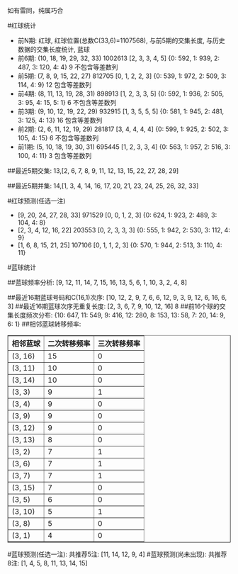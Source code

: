 <!-- 
.. title: 双色球2017097期(2017-08-20)数据分析报告
.. slug: slott-2017097-2017-08-20-report
.. date: 2017-08-21 08:00:00 UTC+08:00
.. tags: Lottery
.. link: 
.. description: 
.. type: text
-->

如有雷同，纯属巧合

<!-- TEASER_END-->

#红球统计

- 前N期: 红球, 红球位置(总数C(33,6)=1107568), 与前5期的交集长度, 与历史数据的交集长度统计, 蓝球
- 前6期: (10, 18, 19, 29, 32, 33) 1002613 [2, 3, 3, 4, 5] {0: 592, 1: 939, 2: 487, 3: 120, 4: 4} 9 不包含等差数列
- 前5期: (7, 8, 9, 15, 22, 27) 812705 [0, 1, 2, 2, 3] {0: 539, 1: 972, 2: 509, 3: 114, 4: 9} 12 包含等差数列
- 前4期: (8, 11, 13, 19, 28, 31) 898913 [1, 2, 3, 3, 5] {0: 592, 1: 936, 2: 505, 3: 95, 4: 15, 5: 1} 6 不包含等差数列
- 前3期: (9, 10, 12, 19, 22, 29) 932915 [1, 3, 5, 5, 5] {0: 581, 1: 945, 2: 481, 3: 125, 4: 13} 16 包含等差数列
- 前2期: (2, 6, 11, 12, 19, 29) 281817 [3, 4, 4, 4, 4] {0: 599, 1: 925, 2: 502, 3: 105, 4: 15} 6 不包含等差数列
- 前1期: (5, 10, 18, 19, 30, 31) 695445 [1, 2, 3, 3, 4] {0: 563, 1: 957, 2: 516, 3: 100, 4: 11} 3 包含等差数列

##最近5期交集:
13,[2, 6, 7, 8, 9, 11, 12, 13, 15, 22, 27, 28, 29]

##最近5期并集:
14,[1, 3, 4, 14, 16, 17, 20, 21, 23, 24, 25, 26, 32, 33]

#红球预测(任选一注)

- [9, 20, 24, 27, 28, 33] 971529 [0, 0, 1, 2, 3] {0: 624, 1: 923, 2: 489, 3: 104, 4: 8}
- [2, 3, 4, 12, 16, 22] 203553 [0, 2, 3, 3, 3] {0: 555, 1: 942, 2: 530, 3: 112, 4: 9}
- [1, 6, 8, 15, 21, 25] 107106 [0, 1, 1, 2, 3] {0: 570, 1: 944, 2: 513, 3: 110, 4: 11}

#蓝球统计

##蓝球频率分析:
[9, 12, 11, 14, 7, 15, 16, 13, 5, 6, 1, 10, 3, 2, 4, 8]

##最近16期蓝球号码和C(16,1)次序:
 [10, 12, 2, 9, 7, 6, 6, 12, 9, 3, 9, 12, 6, 16, 6, 3]
##最近16期蓝球次序无重复长度:
 [2, 3, 6, 7, 9, 10, 12, 16] 8
##前16个球的交集长度频次分布:
{10: 647, 11: 549, 9: 416, 12: 280, 8: 153, 13: 58, 7: 20, 14: 9, 6: 1}
##相邻蓝球转移频率:
 <table border="1" class="table table-striped dataframe">
  <thead>
    <tr style="text-align: right;">
      <th>相邻蓝球</th>
      <th>二次转移频率</th>
      <th>三次转移频率</th>
    </tr>
  </thead>
  <tbody>
    <tr>
      <td>(3, 16)</td>
      <td>15</td>
      <td>0</td>
    </tr>
    <tr>
      <td>(3, 11)</td>
      <td>10</td>
      <td>0</td>
    </tr>
    <tr>
      <td>(3, 14)</td>
      <td>10</td>
      <td>0</td>
    </tr>
    <tr>
      <td>(3, 3)</td>
      <td>9</td>
      <td>1</td>
    </tr>
    <tr>
      <td>(3, 4)</td>
      <td>9</td>
      <td>0</td>
    </tr>
    <tr>
      <td>(3, 9)</td>
      <td>9</td>
      <td>0</td>
    </tr>
    <tr>
      <td>(3, 12)</td>
      <td>9</td>
      <td>0</td>
    </tr>
    <tr>
      <td>(3, 13)</td>
      <td>8</td>
      <td>0</td>
    </tr>
    <tr>
      <td>(3, 2)</td>
      <td>7</td>
      <td>1</td>
    </tr>
    <tr>
      <td>(3, 6)</td>
      <td>7</td>
      <td>1</td>
    </tr>
    <tr>
      <td>(3, 7)</td>
      <td>7</td>
      <td>1</td>
    </tr>
    <tr>
      <td>(3, 15)</td>
      <td>7</td>
      <td>0</td>
    </tr>
    <tr>
      <td>(3, 5)</td>
      <td>6</td>
      <td>0</td>
    </tr>
    <tr>
      <td>(3, 10)</td>
      <td>5</td>
      <td>1</td>
    </tr>
    <tr>
      <td>(3, 8)</td>
      <td>5</td>
      <td>0</td>
    </tr>
    <tr>
      <td>(3, 1)</td>
      <td>4</td>
      <td>0</td>
    </tr>
  </tbody>
</table>
#蓝球预测(任选一注):
共推荐5注: [11, 14, 12, 9, 4]
#蓝球预测(尚未出现):
共推荐8注: [1, 4, 5, 8, 11, 13, 14, 15]


